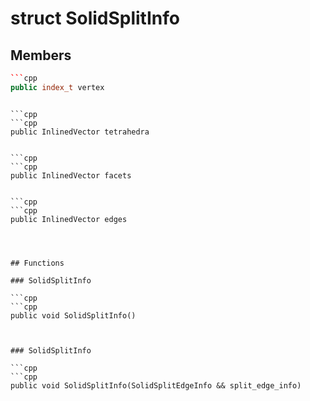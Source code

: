 # struct SolidSplitInfo


## Members

```cpp
```cpp
public index_t vertex
```
```

```cpp
```cpp
public InlinedVector tetrahedra
```
```

```cpp
```cpp
public InlinedVector facets
```
```

```cpp
```cpp
public InlinedVector edges
```
```



## Functions

### SolidSplitInfo

```cpp
```cpp
public void SolidSplitInfo()
```
```


### SolidSplitInfo

```cpp
```cpp
public void SolidSplitInfo(SolidSplitEdgeInfo && split_edge_info)
```
```




